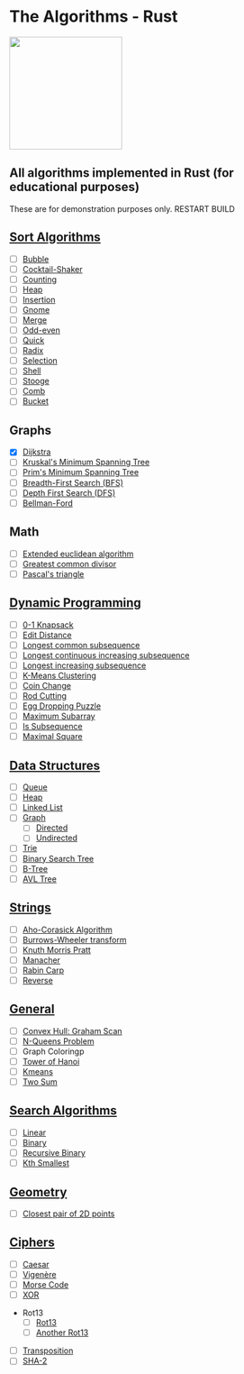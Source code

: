 # The Algorithms - Rust 

<img src="https://upload.wikimedia.org/wikipedia/commons/thumb/d/d5/Rust_programming_language_black_logo.svg/1024px-Rust_programming_language_black_logo.svg.png" width="200" height="200">

## All algorithms implemented in Rust (for educational purposes)

These are for demonstration purposes only.
RESTART BUILD

## [Sort Algorithms](./src/sorting)

- [ ] [Bubble](./src/sorting/bubble_sort.rs)
- [ ] [Cocktail-Shaker](./src/sorting/cocktail_shaker_sort.rs)
- [ ] [Counting](./src/sorting/counting_sort.rs)
- [ ] [Heap](./src/sorting/heap_sort.rs)
- [ ] [Insertion](./src/sorting/insertion_sort.rs)
- [ ] [Gnome](./src/sorting/gnome_sort.rs)
- [ ] [Merge](./src/sorting/merge_sort.rs)
- [ ] [Odd-even](./src/sorting/odd_even_sort.rs)
- [ ] [Quick](./src/sorting/quick_sort.rs)
- [ ] [Radix](./src/sorting/radix_sort.rs)
- [ ] [Selection](./src/sorting/selection_sort.rs)
- [ ] [Shell](./src/sorting/shell_sort.rs)
- [ ] [Stooge](./src/sorting/stooge_sort.rs)
- [ ] [Comb](./src/sorting/comb_sort.rs)
- [ ] [Bucket](./src/sorting/bucket_sort.rs)

## Graphs

- [X] [Dijkstra](./src/graph/dijkstra.rs)
- [ ] [Kruskal's Minimum Spanning Tree](./src/graph/minimum_spanning_tree.rs)
- [ ] [Prim's Minimum Spanning Tree](./src/graph/prim.rs)
- [ ] [Breadth-First Search (BFS)](./src/graph/breadth_first_search.rs)
- [ ] [Depth First Search (DFS)](./src/graph/depth_first_search.rs)
- [ ] [Bellman-Ford](./src/graph/bellman_ford.rs)

## Math

- [ ] [Extended euclidean algorithm](./src/math/extended_euclidean_algorithm.rs)
- [ ] [Greatest common divisor](./src/math/greatest_common_divisor.rs)
- [ ] [Pascal's triangle](./src/math/pascal_triangle.rs)

## [Dynamic Programming](./src/dynamic_programming)

- [ ] [0-1 Knapsack](./src/dynamic_programming/knapsack.rs)
- [ ] [Edit Distance](./src/dynamic_programming/edit_distance.rs)
- [ ] [Longest common subsequence](./src/dynamic_programming/longest_common_subsequence.rs)
- [ ] [Longest continuous increasing subsequence](./src/dynamic_programming/longest_continuous_increasing_subsequence.rs)
- [ ] [Longest increasing subsequence](./src/dynamic_programming/longest_increasing_subsequence.rs)
- [ ] [K-Means Clustering](./src/general/kmeans.rs)
- [ ] [Coin Change](./src/dynamic_programming/coin_change.rs)
- [ ] [Rod Cutting](./src/dynamic_programming/rod_cutting.rs)
- [ ] [Egg Dropping Puzzle](./src/dynamic_programming/egg_dropping.rs)
- [ ] [Maximum Subarray](./src/dynamic_programming/maximum_subarray.rs)
- [ ] [Is Subsequence](./src/dynamic_programming/is_subsequence.rs)
- [ ] [Maximal Square](./src/dynamic_programming/maximal_square.rs)

## [Data Structures](./src/data_structures)

- [ ] [Queue](./src/data_structures/queue.rs)
- [ ] [Heap](./src/data_structures/heap.rs)
- [ ] [Linked List](./src/data_structures/linked_list.rs)
- [ ] [Graph](./src/data_structures/graph.rs)
  - [ ] [Directed](./src/data_structures/graph.rs)
  - [ ] [Undirected](./src/data_structures/graph.rs)
- [ ] [Trie](./src/data_structures/trie.rs)
- [ ] [Binary Search Tree](./src/data_structures/binary_search_tree.rs)
- [ ] [B-Tree](./src/data_structures/b_tree.rs)
- [ ] [AVL Tree](./src/data_structures/avl_tree.rs)

## [Strings](./src/string)

- [ ] [Aho-Corasick Algorithm](./src/aho_corasick.rs)
- [ ] [Burrows-Wheeler transform](./src/string/burrows_wheeler_transform.rs)
- [ ] [Knuth Morris Pratt](./src/string/knuth_morris_pratt.rs)
- [ ] [Manacher](./src/string/manacher.rs)
- [ ] [Rabin Carp](./src/string/rabin_karp.rs)
- [ ] [Reverse](./src/string/reverse.rs)

## [General](./src/general)

- [ ] [Convex Hull: Graham Scan](./src/general/convex_hull.rs)
- [ ] [N-Queens Problem](./src/general/nqueens.rs)
- [ ] Graph Coloringp
- [ ] [Tower of Hanoi](./src/general/hanoi.rs)
- [ ] [Kmeans](./src/general/kmeans.rs)
- [ ] [Two Sum](./src/general/two_sum.rs)

## [Search Algorithms](./src/searching)

- [ ] [Linear](./src/searching/linear_search.rs)
- [ ] [Binary](./src/searching/binary_search.rs)
- [ ] [Recursive Binary](./src/searching/binary_search_recursive.rs)
- [ ] [Kth Smallest](./src/searching/kth_smallest.rs)

## [Geometry](./src/geometry)

- [ ] [Closest pair of 2D points](./src/geometry/closest_points.rs)

## [Ciphers](./src/ciphers)

- [ ] [Caesar](./src/ciphers/caesar.rs)
- [ ] [Vigenère](./src/ciphers/vigenere.rs)
- [ ] [Morse Code](./src/ciphers/morse_code.rs)
- [ ] [XOR](./src/ciphers/xor.rs)
- Rot13
  - [ ] [Rot13](./src/ciphers/rot13.rs)
  - [ ] [Another Rot13](./src/ciphers/another_rot13.rs)
- [ ] [Transposition](./src/ciphers/transposition.rs)
- [ ] [SHA-2](./src/ciphers/sha256.rs)
